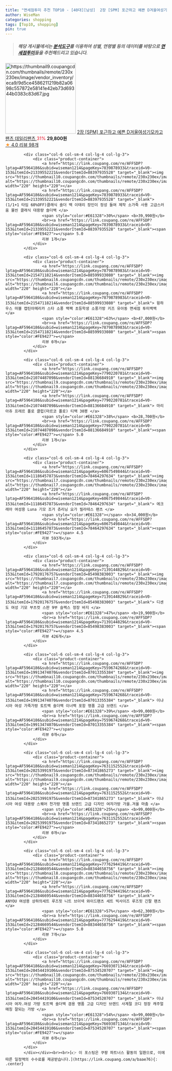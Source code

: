 ```yaml
---
title: "면세점투미 추천 TOP10 - [40대][남성]  2장 [SPM] 포근하고 예쁜 D겨울여성기모카고팬츠 데일리팬츠 "
author: WiseMan
categories: shopping
tags: [Top10, shopping]
pin: true
---
```


> ##### 해당 게시물에서는 [**분석도구**](https://itemscout.io/)를 이용하여 **성별**, **연령별** 등의 데이터를 바탕으로 [**면세점투미**](https://link.coupang.com/a/baae76)들을 추천해드리고 있습니다.
<div class="container"><div class="row">
            <div class="col-6 col-sm-4 col-lg-4 col-lg-3">
                <div class="product-container">
                    <a href="https://link.coupang.com/re/AFFSDP?lptag=AF5964186&subid=wiseman1214&pageKey=7702670256&traceid=V0-153&itemId=20627684155&vendorItemId=87238224632" target="_blank"><img src="https://thumbnail9.coupangcdn.com/thumbnails/remote/230x230ex/image/vendor_inventory/eca9/9d5ce4586211219b82a0698c557872e58141e42eb73d69344b0383c83d67.jpg" alt="https://thumbnail9.coupangcdn.com/thumbnails/remote/230x230ex/image/vendor_inventory/eca9/9d5ce4586211219b82a0698c557872e58141e42eb73d69344b0383c83d67.jpg" width="220" height="220"></a>
                    <a href="https://link.coupang.com/re/AFFSDP?lptag=AF5964186&subid=wiseman1214&pageKey=7702670256&traceid=V0-153&itemId=20627684155&vendorItemId=87238224632" target="_blank"> 2장 [SPM] 포근하고 예쁜 D겨울여성기모카고팬츠 데일리팬츠 </a>
                    <span style="color:#E61328">31%</span> <b>29,800원</b>
                    <br><a href="https://link.coupang.com/re/AFFSDP?lptag=AF5964186&subid=wiseman1214&pageKey=7702670256&traceid=V0-153&itemId=20627684155&vendorItemId=87238224632" target="_blank"><span style="color:#FE9427">★</span> 4.0
                    리뷰 98개</a>
                </div>
            </div>
            
            <div class="col-6 col-sm-4 col-lg-4 col-lg-3">
                <div class="product-container">
                    <a href="https://link.coupang.com/re/AFFSDP?lptag=AF5964186&subid=wiseman1214&pageKey=7839878933&traceid=V0-153&itemId=21339552221&vendorItemId=88397935528" target="_blank"><img src="https://thumbnail10.coupangcdn.com/thumbnails/remote/230x230ex/image/vendor_inventory/cd38/1b8ce1079d16ba8e4ef37a8b11d64983478494a609782d5e45f3421f7d6f.png" alt="https://thumbnail10.coupangcdn.com/thumbnails/remote/230x230ex/image/vendor_inventory/cd38/1b8ce1079d16ba8e4ef37a8b11d64983478494a609782d5e45f3421f7d6f.png" width="220" height="220"></a>
                    <a href="https://link.coupang.com/re/AFFSDP?lptag=AF5964186&subid=wiseman1214&pageKey=7839878933&traceid=V0-153&itemId=21339552221&vendorItemId=88397935528" target="_blank"> (1/1+1 타임 60%OFF)클래식 숄더 백 이태리 장인이 정성 들여 제작 소가죽 사용 고급스러움 물씬 클래식 대용량 숄더백 </a>
                    <span style="color:#E61328">30%</span> <b>39,990원</b>
                    <br><a href="https://link.coupang.com/re/AFFSDP?lptag=AF5964186&subid=wiseman1214&pageKey=7839878933&traceid=V0-153&itemId=21339552221&vendorItemId=88397935528" target="_blank"><span style="color:#FE9427">★</span> 5.0
                    리뷰 1개</a>
                </div>
            </div>
            
            <div class="col-6 col-sm-4 col-lg-4 col-lg-3">
                <div class="product-container">
                    <a href="https://link.coupang.com/re/AFFSDP?lptag=AF5964186&subid=wiseman1214&pageKey=7879878983&traceid=V0-153&itemId=21547118214&vendorItemId=88599933080" target="_blank"><img src="https://thumbnail6.coupangcdn.com/thumbnails/remote/230x230ex/image/vendor_inventory/c891/c19272fe072876cd1c41ad953dcde4032426b0a695eb88df42cfd5270853.png" alt="https://thumbnail6.coupangcdn.com/thumbnails/remote/230x230ex/image/vendor_inventory/c891/c19272fe072876cd1c41ad953dcde4032426b0a695eb88df42cfd5270853.png" width="220" height="220"></a>
                    <a href="https://link.coupang.com/re/AFFSDP?lptag=AF5964186&subid=wiseman1214&pageKey=7879878983&traceid=V0-153&itemId=21547118214&vendorItemId=88599933080" target="_blank"> 윙하우스 마블 캡틴아메리카 스타 소풍 백팩 초등학생 소풍가방 키즈 유아동 면세점 투미백백 </a>
                    <span style="color:#E61328">63%</span> <b>47,000원</b>
                    <br><a href="https://link.coupang.com/re/AFFSDP?lptag=AF5964186&subid=wiseman1214&pageKey=7879878983&traceid=V0-153&itemId=21547118214&vendorItemId=88599933080" target="_blank"><span style="color:#FE9427">★</span> 
                    리뷰 0개</a>
                </div>
            </div>
            
            <div class="col-6 col-sm-4 col-lg-4 col-lg-3">
                <div class="product-container">
                    <a href="https://link.coupang.com/re/AFFSDP?lptag=AF5964186&subid=wiseman1214&pageKey=7790220781&traceid=V0-153&itemId=21074487098&vendorItemId=88136684910" target="_blank"><img src="https://thumbnail9.coupangcdn.com/thumbnails/remote/230x230ex/image/vendor_inventory/7477/2652551ed1fea7902c538166b6c323321c995095f91dd9d5ee7a62f5b2ff.jpg" alt="https://thumbnail9.coupangcdn.com/thumbnails/remote/230x230ex/image/vendor_inventory/7477/2652551ed1fea7902c538166b6c323321c995095f91dd9d5ee7a62f5b2ff.jpg" width="220" height="220"></a>
                    <a href="https://link.coupang.com/re/AFFSDP?lptag=AF5964186&subid=wiseman1214&pageKey=7790220781&traceid=V0-153&itemId=21074487098&vendorItemId=88136684910" target="_blank"> 마리아쥬 프레르 폴로 클럽(마르코 폴로) 티백 30봉 </a>
                    <span style="color:#E61328">38%</span> <b>28,700원</b>
                    <br><a href="https://link.coupang.com/re/AFFSDP?lptag=AF5964186&subid=wiseman1214&pageKey=7790220781&traceid=V0-153&itemId=21074487098&vendorItemId=88136684910" target="_blank"><span style="color:#FE9427">★</span> 5.0
                    리뷰 1개</a>
                </div>
            </div>
            
            <div class="col-6 col-sm-4 col-lg-4 col-lg-3">
                <div class="product-container">
                    <a href="https://link.coupang.com/re/AFFSDP?lptag=AF5964186&subid=wiseman1214&pageKey=6067549844&traceid=V0-153&itemId=11186457873&vendorItemId=78464297634" target="_blank"><img src="https://thumbnail7.coupangcdn.com/thumbnails/remote/230x230ex/image/vendor_inventory/873c/056f7f3045bce5c1f24c4f681498477f6dacfb7e4ba9753e985b7f213b29.jpg" alt="https://thumbnail7.coupangcdn.com/thumbnails/remote/230x230ex/image/vendor_inventory/873c/056f7f3045bce5c1f24c4f681498477f6dacfb7e4ba9753e985b7f213b29.jpg" width="220" height="220"></a>
                    <a href="https://link.coupang.com/re/AFFSDP?lptag=AF5964186&subid=wiseman1214&pageKey=6067549844&traceid=V0-153&itemId=11186457873&vendorItemId=78464297634" target="_blank"> 에크레아 여성용 Luna 기모 조거 츄리닝 요가 필라테스 팬츠 </a>
                    <span style="color:#E61328"></span> <b>34,000원</b>
                    <br><a href="https://link.coupang.com/re/AFFSDP?lptag=AF5964186&subid=wiseman1214&pageKey=6067549844&traceid=V0-153&itemId=11186457873&vendorItemId=78464297634" target="_blank"><span style="color:#FE9427">★</span> 4.5
                    리뷰 593개</a>
                </div>
            </div>
            
            <div class="col-6 col-sm-4 col-lg-4 col-lg-3">
                <div class="product-container">
                    <a href="https://link.coupang.com/re/AFFSDP?lptag=AF5964186&subid=wiseman1214&pageKey=7139144829&traceid=V0-153&itemId=17920176757&vendorItemId=85498383003" target="_blank"><img src="https://thumbnail7.coupangcdn.com/thumbnails/remote/230x230ex/image/vendor_inventory/9f02/f91ded7c4c4426e7c442209c4c073a4b57741dbd82d88930eac5331322f5.jpg" alt="https://thumbnail7.coupangcdn.com/thumbnails/remote/230x230ex/image/vendor_inventory/9f02/f91ded7c4c4426e7c442209c4c073a4b57741dbd82d88930eac5331322f5.jpg" width="220" height="220"></a>
                    <a href="https://link.coupang.com/re/AFFSDP?lptag=AF5964186&subid=wiseman1214&pageKey=7139144829&traceid=V0-153&itemId=17920176757&vendorItemId=85498383003" target="_blank"> 디센도 여성 기모 부츠컷 스판 9부 슬랙스 정장 바지 </a>
                    <span style="color:#E61328">47%</span> <b>19,900원</b>
                    <br><a href="https://link.coupang.com/re/AFFSDP?lptag=AF5964186&subid=wiseman1214&pageKey=7139144829&traceid=V0-153&itemId=17920176757&vendorItemId=85498383003" target="_blank"><span style="color:#FE9427">★</span> 4.5
                    리뷰 426개</a>
                </div>
            </div>
            
            <div class="col-6 col-sm-4 col-lg-4 col-lg-3">
                <div class="product-container">
                    <a href="https://link.coupang.com/re/AFFSDP?lptag=AF5964186&subid=wiseman1214&pageKey=7559674268&traceid=V0-153&itemId=19913474070&vendorItemId=87013355384" target="_blank"><img src="https://thumbnail10.coupangcdn.com/thumbnails/remote/230x230ex/image/vendor_inventory/5459/47e28e5a0d9a33bc67239efd58aee89051be8598354c5afcc940faf2eafe.png" alt="https://thumbnail10.coupangcdn.com/thumbnails/remote/230x230ex/image/vendor_inventory/5459/47e28e5a0d9a33bc67239efd58aee89051be8598354c5afcc940faf2eafe.png" width="220" height="220"></a>
                    <a href="https://link.coupang.com/re/AFFSDP?lptag=AF5964186&subid=wiseman1214&pageKey=7559674268&traceid=V0-153&itemId=19913474070&vendorItemId=87013355384" target="_blank"> 이냐시아 여성 가죽가방 토트백 숄더백 이너백 포함 명품 고급 브랜드 </a>
                    <span style="color:#E61328">39%</span> <b>99,000원</b>
                    <br><a href="https://link.coupang.com/re/AFFSDP?lptag=AF5964186&subid=wiseman1214&pageKey=7559674268&traceid=V0-153&itemId=19913474070&vendorItemId=87013355384" target="_blank"><span style="color:#FE9427">★</span> 
                    리뷰 0개</a>
                </div>
            </div>
            
            <div class="col-6 col-sm-4 col-lg-4 col-lg-3">
                <div class="product-container">
                    <a href="https://link.coupang.com/re/AFFSDP?lptag=AF5964186&subid=wiseman1214&pageKey=7631152552&traceid=V0-153&itemId=20253991975&vendorItemId=87341865273" target="_blank"><img src="https://thumbnail9.coupangcdn.com/thumbnails/remote/230x230ex/image/vendor_inventory/81e4/afd1ca6649f9f3f03b17da5fda4e28734393ffe3e602b41e05fcf92802b5.png" alt="https://thumbnail9.coupangcdn.com/thumbnails/remote/230x230ex/image/vendor_inventory/81e4/afd1ca6649f9f3f03b17da5fda4e28734393ffe3e602b41e05fcf92802b5.png" width="220" height="220"></a>
                    <a href="https://link.coupang.com/re/AFFSDP?lptag=AF5964186&subid=wiseman1214&pageKey=7631152552&traceid=V0-153&itemId=20253991975&vendorItemId=87341865273" target="_blank"> 이냐시아 여성 대용량 스퀘어 천가방 명품 브랜드 고급 디자인 여자가방 가을.겨울 마춤 </a>
                    <span style="color:#E61328">25%</span> <b>99,000원</b>
                    <br><a href="https://link.coupang.com/re/AFFSDP?lptag=AF5964186&subid=wiseman1214&pageKey=7631152552&traceid=V0-153&itemId=20253991975&vendorItemId=87341865273" target="_blank"><span style="color:#FE9427">★</span> 
                    리뷰 0개</a>
                </div>
            </div>
            
            <div class="col-6 col-sm-4 col-lg-4 col-lg-3">
                <div class="product-container">
                    <a href="https://link.coupang.com/re/AFFSDP?lptag=AF5964186&subid=wiseman1214&pageKey=7776294419&traceid=V0-153&itemId=21284669544&vendorItemId=88344658756" target="_blank"><img src="https://thumbnail8.coupangcdn.com/thumbnails/remote/230x230ex/image/vendor_inventory/20f8/0ce2544153934e44175ca4a8f27a2481b2f3c5c97c7a950fc7c5bebecc1e.jpg" alt="https://thumbnail8.coupangcdn.com/thumbnails/remote/230x230ex/image/vendor_inventory/20f8/0ce2544153934e44175ca4a8f27a2481b2f3c5c97c7a950fc7c5bebecc1e.jpg" width="220" height="220"></a>
                    <a href="https://link.coupang.com/re/AFFSDP?lptag=AF5964186&subid=wiseman1214&pageKey=7776294419&traceid=V0-153&itemId=21284669544&vendorItemId=88344658756" target="_blank"> ANYOU 여성용 상하의세트 루즈핏 니트 브이넥 와이드팬츠 세트 빅사이즈 루즈핏 긴팔 팬츠 </a>
                    <span style="color:#E61328">57%</span> <b>62,300원</b>
                    <br><a href="https://link.coupang.com/re/AFFSDP?lptag=AF5964186&subid=wiseman1214&pageKey=7776294419&traceid=V0-153&itemId=21284669544&vendorItemId=88344658756" target="_blank"><span style="color:#FE9427">★</span> 5.0
                    리뷰 7개</a>
                </div>
            </div>
            
            <div class="col-6 col-sm-4 col-lg-4 col-lg-3">
                <div class="product-container">
                    <a href="https://link.coupang.com/re/AFFSDP?lptag=AF5964186&subid=wiseman1214&pageKey=7669307134&traceid=V0-153&itemId=20454419106&vendorItemId=87534520707" target="_blank"><img src="https://thumbnail10.coupangcdn.com/thumbnails/remote/230x230ex/image/vendor_inventory/3b89/e72b4dd04337c2ee9a1d13b9ece8879ac0e7cc34462237fff5d9736f50f8.png" alt="https://thumbnail10.coupangcdn.com/thumbnails/remote/230x230ex/image/vendor_inventory/3b89/e72b4dd04337c2ee9a1d13b9ece8879ac0e7cc34462237fff5d9736f50f8.png" width="220" height="220"></a>
                    <a href="https://link.coupang.com/re/AFFSDP?lptag=AF5964186&subid=wiseman1214&pageKey=7669307134&traceid=V0-153&itemId=20454419106&vendorItemId=87534520707" target="_blank"> 이냐시아 여자.여성 가방 토트백 숄더백 겸용 명품 고급 디자인 브랜드 사계절 코디 정장 캐주얼 매칭 잘되는 가방 </a>
                    <span style="color:#E61328">54%</span> <b>99,000원</b>
                    <br><a href="https://link.coupang.com/re/AFFSDP?lptag=AF5964186&subid=wiseman1214&pageKey=7669307134&traceid=V0-153&itemId=20454419106&vendorItemId=87534520707" target="_blank"><span style="color:#FE9427">★</span> 
                    리뷰 0개</a>
                </div>
            </div>
            </div></div><br><br>[👉 이 포스팅은 쿠팡 파트너스 활동의 일환으로, 이에 따른 일정액의 수수료를 제공받습니다.](https://link.coupang.com/a/baae76){: .center}